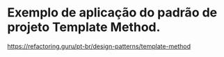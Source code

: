 # Exemplo de aplicação do padrão de projeto Template Method.
 
https://refactoring.guru/pt-br/design-patterns/template-method